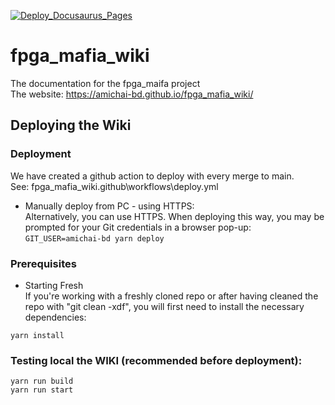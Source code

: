 [![Deploy_Docusaurus_Pages](https://github.com/amichai-bd/fpga_mafia_wiki/actions/workflows/deploy.yml/badge.svg)](https://github.com/amichai-bd/fpga_mafia_wiki/actions/workflows/deploy.yml)  
# fpga_mafia_wiki
The documentation for the fpga_maifa project  
The website: https://amichai-bd.github.io/fpga_mafia_wiki/  


## Deploying the Wiki  
### Deployment
We have created a github action to deploy with every merge to main.  
See: fpga_mafia_wiki\.github\workflows\deploy.yml  

- Manually deploy from PC - using HTTPS:   
Alternatively, you can use HTTPS. When deploying this way, you may be prompted for your Git credentials in a browser pop-up:    
``` GIT_USER=amichai-bd yarn deploy ```    

### Prerequisites  
-  Starting Fresh  
If you're working with a freshly cloned repo or after having cleaned the repo with "git clean -xdf", you will first need to install the necessary dependencies:   

``` yarn install ```
### Testing local the WIKI (recommended before deployment):  
``` yarn run build ```   
``` yarn run start ```  
